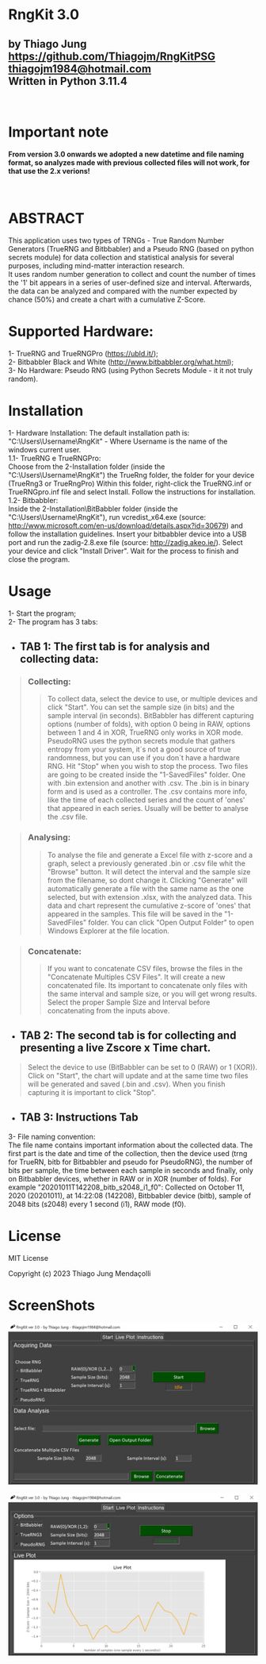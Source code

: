 # RngKit 3.0
by Thiago Jung  
https://github.com/Thiagojm/RngKitPSG  
thiagojm1984@hotmail.com   
Written in Python 3.11.4
---
<br/>

# Important note
**From version 3.0 onwards we adopted a new datetime and file naming format, so analyzes made with previous collected files will not work, for that use the 2.x verions!**

<br/>

# ABSTRACT

This application uses two types of TRNGs - True Random Number Generators (TrueRNG and Bitbbabler) and a Pseudo RNG (based on python secrets module)
for data collection and statistical analysis for several purposes, including mind-matter interaction research.  
It uses random number generation to collect and count the number of times the '1' bit appears in a series of user-defined size and interval.
Afterwards, the data can be analyzed and compared with the number expected by chance (50%) and create a chart with a cumulative Z-Score.


# Supported Hardware:

1- TrueRNG and TrueRNGPro (https://ubld.it/);  
2- Bitbabbler Black and White (http://www.bitbabbler.org/what.html);  
3- No Hardware: Pseudo RNG (using Python Secrets Module - it it not truly random).

# Installation

1- Hardware Installation:
    The default installation path is: "C:\Users\Username\RngKit" - Where Username is the name of the windows current user.  
    1.1- TrueRNG e TrueRNGPro:  
         Choose from the 2-Installation folder (inside the "C:\Users\Username\RngKit") the TrueRng folder, the folder for your device (TrueRng3 or TrueRngPro)
         Within this folder, right-click the TrueRNG.inf or TrueRNGpro.inf file and select Install. Follow the instructions for installation.  
    1.2- Bitbabbler:  
         Inside the 2-Installation\BitBabbler folder (inside the "C:\Users\Username\RngKit"), run vcredist_x64.exe (source: http://www.microsoft.com/en-us/download/details.aspx?id=30679) and follow the installation guidelines.
         Insert your bitbabbler device into a USB port and run the zadig-2.8.exe file (source: http://zadig.akeo.ie/). Select your device and click "Install Driver".
         Wait for the process to finish and close the program.

# Usage

1- Start the program;  
2- The program has 3 tabs:
- ## TAB 1: The first tab is for analysis and collecting data:
>### Collecting:  
>>To collect data, select the device to use, or multiple devices and click "Start". You can set the sample size (in bits) and the sample interval (in seconds). 
BitBabbler has different capturing options (number of folds), with option 0 being in RAW, options between 1 and 4 in XOR, TrueRNG only works in XOR mode.
PseudoRNG uses the python secrets module that gathers entropy from your system, it´s not a good source of true randomness, but you can use if you don´t have a hardware RNG. 
Hit "Stop" when you wish to stop the process. Two files are going to be created inside the "1-SavedFiles" folder. One with .bin extension and another with .csv.
The .bin is in binary form and is used as a controller. The .csv contains more info, like the time of each collected series and the count of 'ones' that appeared in each series. Usually will be better to analyse the .csv file.   

>### Analysing:  
>>To analyse the file and generate a Excel file with z-score and a graph, select a previously generated .bin or .csv file whit the "Browse" button.
It will detect the interval and the sample size from the filename, so dont change it.
Clicking "Generate" will automatically generate a file with the same name as the one selected, but with extension .xlsx, with the analyzed data.
This data and chart represent the cumulative z-score of 'ones' that appeared in the samples.
This file will be saved in the "1-SavedFiles" folder. You can click "Open Output Folder" to open Windows Explorer at the file location.  

>### Concatenate:  
>>If you want to concatenate CSV files, browse the files in the "Concatenate Multiples CSV Files". It will create a new concatenated file. Its important to concatenate only files with the same interval and sample size, or you will get wrong results. Select the proper Sample Size and Interval before concatenating from the inputs above.

- ## TAB 2: The second tab is for collecting and presenting a live Zscore x Time chart.  
>Select the device to use (BitBabbler can be set to 0 (RAW) or 1 (XOR)).
Click on "Start", the chart will update and at the same time two files will be generated and saved (.bin and .csv).
When you finish capturing it is important to click "Stop".

- ## TAB 3: Instructions Tab

3- File naming convention:  
The file name contains important information about the collected data.
The first part is the date and time of the collection, then the device used (trng for TrueRN, bitb for Bitbabbler and pseudo for PseudoRNG), the number of bits per sample, the time between each sample in seconds and finally, only on Bitbabbler devices, whether in RAW or in XOR (number of folds).
For example "20201011T142208_bitb_s2048_i1_f0": Collected on October 11, 2020 (20201011), at 14:22:08 (142208), Bitbbabler device (bitb), sample of 2048 bits (s2048) every 1 second (i1), RAW mode (f0).

# License

MIT License

Copyright (c) 2023 Thiago Jung Mendaçolli

# ScreenShots

![image](src/images/RngKit_1.jpg)

![image](src/images/RngKit_2.jpg)


